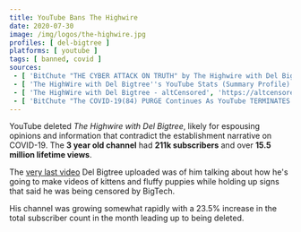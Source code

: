 ```yaml
---
title: YouTube Bans The Highwire
date: 2020-07-30
image: /img/logos/the-highwire.jpg
profiles: [ del-bigtree ]
platforms: [ youtube ]
tags: [ banned, covid ]
sources:
 - [ 'BitChute "THE CYBER ATTACK ON TRUTH" by The Highwire with Del Bigtree (30 Jul 2020)', 'https://www.bitchute.com/video/fUswQI1t1p3I/' ]
 - [ 'The HighWire with Del Bigtree''s YouTube Stats (Summary Profile) - Social Blade Stats', 'https://socialblade.com/youtube/channel/UCq6oOuhSx7ESreh6m9LGy6Q' ]
 - [ 'The HighWire with Del Bigtree - altCensored', 'https://altcensored.com/channel/UCq6oOuhSx7ESreh6m9LGy6Q' ]
 - [ 'BitChute "The COVID-19(84) PURGE Continues As YouTube TERMINATES DEL BIGTREE''S "THE HIGHWIRE"!!!" by Press For Truth (30 Jul 2020)', 'https://www.bitchute.com/video/GlRblfHs0GbB/' ]
---
```


YouTube deleted _The Highwire with Del Bigtree_, likely for espousing opinions
and information that contradict the establishment narrative on COVID-19. The
**3 year old channel** had **211k subscribers** and over **15.5 million
lifetime views**.

The [very last video](https://www.bitchute.com/video/K3mdOM93nkYB/) Del Bigtree
uploaded was of him talking about how he's going to make videos of kittens and
fluffy puppies while holding up signs that said he was being censored by
BigTech.

His channel was growing somewhat rapidly with a 23.5% increase in the total
subscriber count in the month leading up to being deleted.
